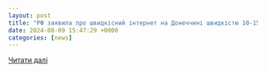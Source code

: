 ```yaml
---
layout: post
title: "РФ заявила про швидкісний інтернет на Донеччині швидкістю 10-15 Мбіт"
date: 2024-08-09 15:47:29 +0000
categories: [news]
---
```


[Читати далі](https://espreso.tv/viyna-z-rosiyeyu-u-krashchomu-razi-10-15-mbitsek-zhovta-strichka-rozpovila-pro-rosiyskiy-shvidkisniy-internet-na-tot-donechchini)
